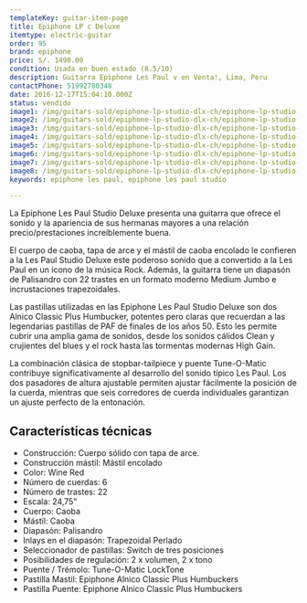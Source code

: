 ```yaml
---
templateKey: guitar-item-page
title: Epiphone LP c Deluxe
itemtype: electric-guitar
order: 95
brand: epiphone
price: S/. 1490.00
condition: Usada en buen estado (8.5/10)
description: Guitarra Epiphone Les Paul v en Venta!, Lima, Peru
contactPhone: 51992780348
date: 2016-12-17T15:04:10.000Z
status: vendido
image1: /img/guitars-sold/epiphone-lp-studio-dlx-ch/epiphone-lp-studio-dlx-ch-01-sold.jpg
image2: /img/guitars-sold/epiphone-lp-studio-dlx-ch/epiphone-lp-studio-dlx-ch-02-sold.jpg
image3: /img/guitars-sold/epiphone-lp-studio-dlx-ch/epiphone-lp-studio-dlx-ch-03-sold.jpg
image4: /img/guitars-sold/epiphone-lp-studio-dlx-ch/epiphone-lp-studio-dlx-ch-04-sold.jpg
image5: /img/guitars-sold/epiphone-lp-studio-dlx-ch/epiphone-lp-studio-dlx-ch-05-sold.jpg
image6: /img/guitars-sold/epiphone-lp-studio-dlx-ch/epiphone-lp-studio-dlx-ch-06-sold.jpg
image7: /img/guitars-sold/epiphone-lp-studio-dlx-ch/epiphone-lp-studio-dlx-ch-07-sold.jpg
image8: /img/guitars-sold/epiphone-lp-studio-dlx-ch/epiphone-lp-studio-dlx-ch-08-sold.jpg
keywords: epiphone les paul, epiphone les paul studio

---
```


La Epiphone Les Paul Studio Deluxe presenta una guitarra que ofrece el sonido y la apariencia de sus hermanas mayores a una relación precio/prestaciones increíblemente buena.

El cuerpo de caoba, tapa de arce y el mástil de caoba encolado le confieren a la Les Paul Studio Deluxe este poderoso sonido que a convertido a la Les Paul en un ícono de la música Rock. Además, la guitarra tiene un diapasón de Palisandro con 22 trastes en un formato moderno Medium Jumbo e incrustaciones trapezoidales.

Las pastillas utilizadas en las Epiphone Les Paul Studio Deluxe son dos Alnico Classic Plus Humbucker, potentes pero claras que recuerdan a las legendarias pastillas de PAF de finales de los años 50. Esto les permite cubrir una amplia gama de sonidos, desde los sonidos cálidos Clean y crujientes del blues y el rock hasta las tormentas modernas High Gain.

La combinación clásica de stopbar-tailpiece y puente Tune-O-Matic contribuye significativamente al desarrollo del sonido típico Les Paul. Los dos pasadores de altura ajustable permiten ajustar fácilmente la posición de la cuerda, mientras que seis corredores de cuerda individuales garantizan un ajuste perfecto de la entonación.

## Características técnicas

* Construcción: Cuerpo sólido con tapa de arce.
* Construcción mástil: Mástil encolado
* Color: Wine Red
* Número de cuerdas: 6
* Número de trastes: 22
* Escala: 24,75"
* Cuerpo: Caoba
* Mástil: Caoba
* Diapasón: Palisandro
* Inlays en el diapasón: Trapezoidal Perlado
* Seleccionador de pastillas: Switch de tres posiciones
* Posibilidades de regulación: 2 x volumen, 2 x tono
* Puente / Trémolo: Tune-O-Matic LockTone
* Pastilla Mastil: Epiphone Alnico Classic Plus Humbuckers
* Pastilla Puente: Epiphone Alnico Classic Plus Humbuckers